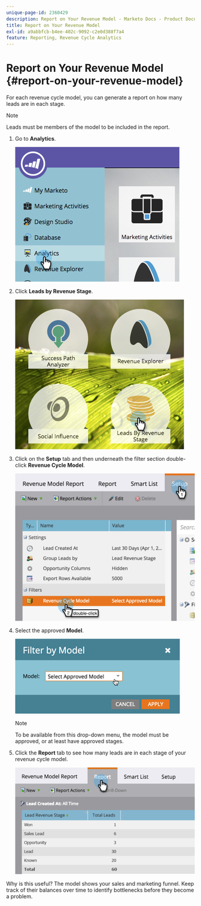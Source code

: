 ```yaml
---
unique-page-id: 2360429
description: Report on Your Revenue Model - Marketo Docs - Product Documentation
title: Report on Your Revenue Model
exl-id: a9abbfcb-b4ee-402c-9092-c2e0d388f7a4
feature: Reporting, Revenue Cycle Analytics
---
```

# Report on Your Revenue Model {#report-on-your-revenue-model}

For each revenue cycle model, you can generate a report on how many leads are in each stage.

>[!NOTE]
>
>Leads must be members of the model to be included in the report.

1. Go to **Analytics**.

   ![](assets/image2015-4-29-16-3a8-3a14.png)

1. Click **Leads by Revenue Stage**.

   ![](assets/image2015-4-29-16-3a15-3a3.png)

1. Click on the **Setup** tab and then underneath the filter section double-click **Revenue Cycle Model**.

   ![](assets/image2015-4-29-16-3a37-3a57.png)

1. Select the approved **Model**.

   ![](assets/image2015-4-29-16-3a40-3a34.png)

   >[!NOTE]
   >
   >To be available from this drop-down menu, the model must be approved, or at least have approved stages.

1. Click the **Report** tab to see how many leads are in each stage of your revenue cycle model.

   ![](assets/image2015-4-29-16-3a51-3a29.png)

Why is this useful? The model shows your sales and marketing funnel. Keep track of their balances over time to identify bottlenecks before they become a problem.
